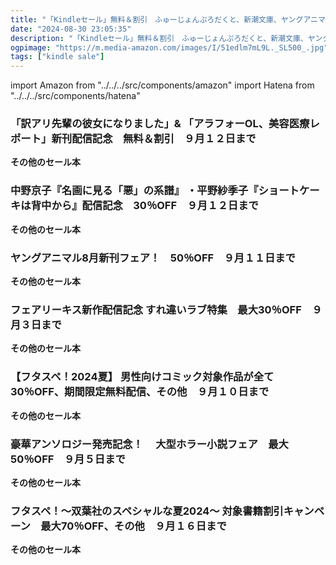 ```yaml
---
title: "「Kindleセール」無料＆割引　ふゅーじょんぷろだくと、新潮文庫、ヤングアニマル、フェアリーキス、アクションコミックス、ホラー小説、双葉社"
date: "2024-08-30 23:05:35"
description: "「Kindleセール」無料＆割引　ふゅーじょんぷろだくと、新潮文庫、ヤングアニマル、フェアリーキス、アクションコミックス、ホラー小説、双葉社"
ogpimage: "https://m.media-amazon.com/images/I/51edlm7mL9L._SL500_.jpg"
tags: ["kindle sale"]
---
```

import Amazon from "../../../src/components/amazon"
import Hatena from "../../../src/components/hatena"





### 「訳アリ先輩の彼女になりました」& 「アラフォーOL、美容医療レポート」新刊配信記念　無料＆割引　９月１２日まで


<Amazon asin="B0D4L6FCBJ" />



<Amazon asin="B0D24NC4C3" />



<Amazon asin="B0CW1FTFVC" />


**その他のセール本**

<Hatena src="https://kyukyunyorituryo.github.io/kindle_sale/20240912s43978/" title=""/>

### 中野京子『名画に見る「悪」の系譜』 ・平野紗季子『ショートケーキは背中から』配信記念　30％OFF　９月１２日まで


<Amazon asin="B0BT4TNKNX" />



<Amazon asin="B0B7WHMCNN" />



<Amazon asin="B0B2HZMGYG" />


**その他のセール本**

<Hatena src="https://kyukyunyorituryo.github.io/kindle_sale/20240912s43979/" title=""/>

### ヤングアニマル8月新刊フェア！　50％OFF　９月１１日まで


<Amazon asin="B0BHXMWLX4" />



<Amazon asin="B09LLPS5PB" />



<Amazon asin="B08K3D7VB1" />


**その他のセール本**

<Hatena src="https://kyukyunyorituryo.github.io/kindle_sale/20240911s43870/" title=""/>

### フェアリーキス新作配信記念 すれ違いラブ特集　最大30％OFF　９月３日まで


<Amazon asin="B0BGHVPSVH" />



<Amazon asin="B0B28XFWFB" />



<Amazon asin="B09QX9Y6HM" />


**その他のセール本**

<Hatena src="https://kyukyunyorituryo.github.io/kindle_sale/20240903s43967/" title=""/>

### 【フタスペ！2024夏】 男性向けコミック対象作品が全て　30％OFF、期間限定無料配信、その他　９月１０日まで


<Amazon asin="B0D86BGVLB" />



<Amazon asin="B0D86NWWSQ" />



<Amazon asin="B0CM8WBKHP" />


**その他のセール本**

<Hatena src="https://kyukyunyorituryo.github.io/kindle_sale/20240910s43907/" title=""/>

### 豪華アンソロジー発売記念！　 大型ホラー小説フェア　最大50％OFF　９月５日まで


<Amazon asin="B0BLQFTDYS" />



<Amazon asin="B09694329B" />



<Amazon asin="B00MXRPQQQ" />


**その他のセール本**

<Hatena src="https://kyukyunyorituryo.github.io/kindle_sale/20240905s43760/" title=""/>

### フタスペ！～双葉社のスペシャルな夏2024～ 対象書籍割引キャンペーン　最大70％OFF、その他　９月１６日まで


<Amazon asin="B0C36Y19M7" />



<Amazon asin="B0CQ7ZVVPD" />



<Amazon asin="B0CNGNC92Q" />


**その他のセール本**

<Hatena src="https://kyukyunyorituryo.github.io/kindle_sale/20240916s43890/" title=""/>